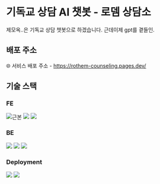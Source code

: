 # 기독교 상담 AI 챗봇 - 로뎀 상담소

<p>
  제모옥..은 기독교 상담 챗봇으로 하겠습니다. 근데이제 gpt를 곁들인.
</p>

## 배포 주소

🌐 서비스 배포 주소 - https://rothem-counseling.pages.dev/

## 기술 스택

<h3>FE</h3>
<p>
  <img src="https://img.shields.io/badge/HTML5-E34F26?style=for-the-badge&logo=html5&logoColor=white"><span>근본</span>
  <img src="https://img.shields.io/badge/CSS-1572B6?&style=for-the-badge&logo=css3&logoColor=white">
  <img src="https://img.shields.io/badge/javascript-F7DF1E?style=for-the-badge&logo=javascript&logoColor=black">
</p>

<h3>BE</h3>
<p>
  <img src="https://img.shields.io/badge/node.js-6DA55F?style=for-the-badge&logo=node.js&logoColor=white">
  <img src="https://img.shields.io/badge/express.js-%23404d59.svg?style=for-the-badge&logo=express&logoColor=%2361DAFB">
  <img src="https://img.shields.io/badge/chatGPT-74aa9c?style=for-the-badge&logo=openai&logoColor=white">
</p>

<h3>Deployment</h3>
<p>
  <img src="https://img.shields.io/badge/Cloudflare-F38020?style=for-the-badge&logo=Cloudflare&logoColor=white">
  <img src="https://img.shields.io/badge/AWS-%23FF9900.svg?style=for-the-badge&logo=amazon-aws&logoColor=white">
</p>



  


